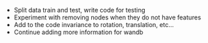 <ul>
<li> Split data train and test, write code for testing
<li> Experiment with removing nodes when they do not have features
<li> Add to the code invariance to rotation, translation, etc...
<li> Continue adding more information for wandb
</ul>
